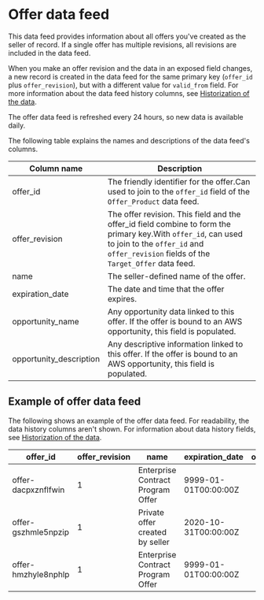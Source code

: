 # Offer data feed<a name="data-feed-offer"></a>

This data feed provides information about all offers you've created as the seller of record\. If a single offer has multiple revisions, all revisions are included in the data feed\.

When you make an offer revision and the data in an exposed field changes, a new record is created in the data feed for the same primary key \(`offer_id` plus `offer_revision`\), but with a different value for `valid_from` field\. For more information about the data feed history columns, see [Historization of the data](data-feed.md#data-feed-historization)\.

The offer data feed is refreshed every 24 hours, so new data is available daily\.

The following table explains the names and descriptions of the data feed's columns\. 


| Column name  | Description  | 
| --- | --- | 
| offer\_id | The friendly identifier for the offer\.Can used to join to the `offer_id` field of the `Offer_Product` data feed\. | 
| offer\_revision | The offer revision\. This field and the offer\_id field combine to form the primary key\.With `offer_id`, can used to join to the `offer_id` and `offer_revision` fields of the `Target_Offer` data feed\. | 
| name | The seller\-defined name of the offer\.  | 
| expiration\_date | The date and time that the offer expires\. | 
| opportunity\_name | Any opportunity data linked to this offer\. If the offer is bound to an AWS opportunity, this field is populated\. | 
| opportunity\_description | Any descriptive information linked to this offer\. If the offer is bound to an AWS opportunity, this field is populated\. | 

## Example of offer data feed<a name="data-feed-offer-sample-data"></a>

The following shows an example of the offer data feed\. For readability, the data history columns aren't shown\. For information about data history fields, see [Historization of the data](data-feed.md#data-feed-historization)\.


| offer\_id  | offer\_revision | name | expiration\_date | opportunity\_name | opportunity\_description | 
| --- | --- | --- | --- | --- | --- | 
| offer\-dacpxznflfwin | 1 | Enterprise Contract Program Offer | 9999\-01\-01T00:00:00Z |  |  | 
| offer\-gszhmle5npzip | 1 | Private offer created by seller | 2020\-10\-31T00:00:00Z |  |  | 
| offer\-hmzhyle8nphlp | 1 | Enterprise Contract Program Offer | 9999\-01\-01T00:00:00Z |  |  | 